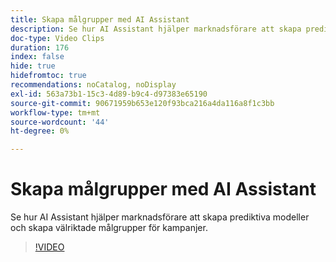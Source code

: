 ```yaml
---
title: Skapa målgrupper med AI Assistant
description: Se hur AI Assistant hjälper marknadsförare att skapa prediktiva modeller och skapa välriktade målgrupper för kampanjer.
doc-type: Video Clips
duration: 176
index: false
hide: true
hidefromtoc: true
recommendations: noCatalog, noDisplay
exl-id: 563a73b1-15c3-4d89-b9c4-d97383e65190
source-git-commit: 90671959b653e120f93bca216a4da116a8f1c3bb
workflow-type: tm+mt
source-wordcount: '44'
ht-degree: 0%

---
```


# Skapa målgrupper med AI Assistant

Se hur AI Assistant hjälper marknadsförare att skapa prediktiva modeller och skapa välriktade målgrupper för kampanjer.

<!-- 62_OS512_3442427_175_creating-targeted-audiences-with-ai-assistant -->
>[!VIDEO](https://video.tv.adobe.com/v/3460191/?learn=on&enablevpops=true&captions=swe)
